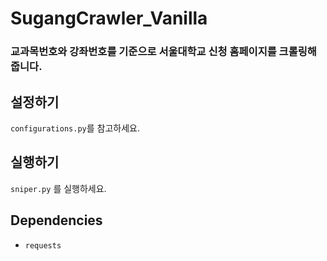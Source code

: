 # SugangCrawler_Vanilla
### 교과목번호와 강좌번호를 기준으로 서울대학교 신청 홈페이지를 크롤링해줍니다.

## 설정하기
`configurations.py`를 참고하세요.

## 실행하기
`sniper.py` 를 실행하세요.

## Dependencies
* `requests`

